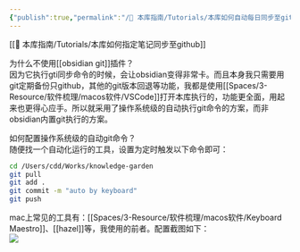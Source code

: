```yaml
---
{"publish":true,"permalink":"/🧰 本库指南/Tutorials/本库如何自动每日同步至github.md","title":"本库如何自动每日同步至github","created":"2022-08-25","modified":"2023-03-14","published":"2025-07-07T16:50:55.637+08:00","cssclasses":""}
---
```


[[🧰 本库指南/Tutorials/本库如何指定笔记同步至github]]

为什么不使用[[obsidian git]]插件？  
因为它执行gti同步命令的时候，会让obsidian变得非常卡。而且本身我只需要用git定期备份只github，其他的git版本回退等功能，我都是使用[[Spaces/3-Resource/软件梳理/macos软件/VSCode]]打开本库执行的，功能更全面，用起来也更得心应手。所以就采用了操作系统级的自动执行git命令的方案，而非obsidian内置git执行的方案。

如何配置操作系统级的自动git命令？  
随便找一个自动化运行的工具，设置为定时触发以下命令即可：

```zsh
cd /Users/cdd/Works/knowledge-garden
git pull
git add .
git commit -m "auto by keyboard"
git push
```

mac上常见的工具有：[[Spaces/3-Resource/软件梳理/macos软件/Keyboard Maestro]]、[[hazel]]等，我使用的前者。配置截图如下：  
![](https://img2.oldwinter.top/202208250919001.png)
